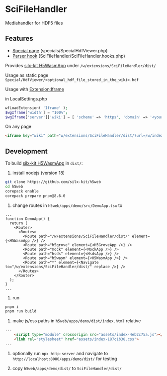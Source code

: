 # SciFileHandler

Mediahandler for HDF5 files

## Features

 * [Special page](https://www.mediawiki.org/wiki/Manual:Special_pages) (specials/SpecialHdfViewer.php)
 * [Parser hook](https://www.mediawiki.org/wiki/Manual:Parser_functions) (SciFileHandler/SciFileHandler.hooks.php)

Provides [silx-kit H5WasmApp](https://github.com/silx-kit/h5web/blob/c96cdab281998f43632f43cdefdda9ec16e6ae99/apps/demo/src/h5wasm/H5WasmApp.tsx) under `/w/extensions/SciFileHandler/dist/`

Usage as static page `Special/HdfViewer/<optional_hdf_file_stored_in_the_wiki>.hdf`

Usage with [Extension:Iframe](https://github.com/sigbertklinke/Iframe)

in LocalSettings.php
```php
wfLoadExtension( 'Iframe' );
$wgIframe['width'] = "100%";
$wgIframe['server']['wiki'] = [ 'scheme' => 'https', 'domain' => '<your_wiki_domain>' ];
```

On any page
```html
<iframe key="wiki" path="w/extensions/SciFileHandler/dist/?url=/w/index.php?title=Special:Redirect/file/<your_file>.hdf"/>
```


## Development

To build [silx-kit H5WasmApp](https://github.com/silx-kit/h5web/blob/c96cdab281998f43632f43cdefdda9ec16e6ae99/apps/demo/src/h5wasm/H5WasmApp.tsx) in `dist/`:

1. install nodejs (version 18)

```bash
git clone https://github.com/silx-kit/h5web
cd h5web
corepack enable
corepack prepare pnpm@8.6.0
```

1. change routes in `h5web/apps/demo/src/DemoApp.tsx` to

```tsx
...
function DemoApp() {
  return (
    <Router>
      <Routes>
        <Route path="/w/extensions/SciFileHandler/dist/" element={<H5WasmApp />} />
        <Route path="h5grove" element={<H5GroveApp />} />
        <Route path="mock" element={<MockApp />} />
        <Route path="hsds" element={<HsdsApp />} />
        <Route path="h5wasm" element={<H5WasmApp />} />
        <Route path="*" element={<Navigate to="/w/extensions/SciFileHandler/dist/" replace />} />
      </Routes>
    </Router>
  );
}
...
```

1. run

```bash
pnpm i
pnpm run build
```

1. make js/css paths in `h5web/apps/demo/dist/index.html` relative

```html
...
    <script type="module" crossorigin src="assets/index-4eb2c75a.js"></script>
    <link rel="stylesheet" href="assets/index-187c1b38.css">
...
```

1. optionally run `npx http-server` and navigate to `http://localhost:8080/apps/demo/dist/` for testing

1. copy `h5web/apps/demo/dist/` to `SciFileHandler/dist/`